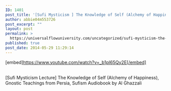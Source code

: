 ```yaml
---
ID: 1401
post_title: '[Sufi Mysticism ] The Knowledge of Self (Alchemy of Happiness), Gnostic Teaching of Persia'
author: abbie04m553726
post_excerpt: ""
layout: post
permalink: >
  https://universalflowuniversity.com/uncategorized/sufi-mysticism-the-knowledge-of-self-alchemy-of-happiness-gnostic-teaching-of-persia/
published: true
post_date: 2014-05-29 11:29:14
---
```

[embed]https://www.youtube.com/watch?v=_b1pI65Qy2E[/embed]</br></br>
<p>[Sufi Mysticism Lecture] The Knowledge of Self (Alchemy of Happiness), Gnostic Teachings from Persia, Sufism Audiobook by Al Ghazzali
</p>
